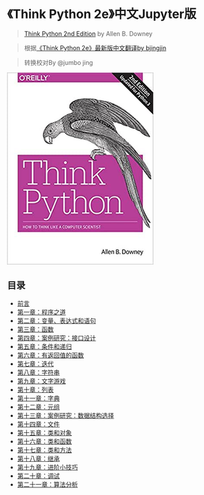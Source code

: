 # 《Think Python 2e》中文Jupyter版

> [Think Python 2nd Edition](https://github.com/AllenDowney/ThinkPython2) by Allen B. Downey

> 根据[《Think Python 2e》最新版中文翻译by bjingjin](https://github.com/bingjin/ThinkPython2-CN)

> 转换校对By @jumbo jing
<!-- #endregion -->

![](docs/figs/cover.jpg)


## 目录

* [前言](docs/00_preface.ipynb)
* [第一章：程序之道](docs/01_the_way_of_the_program.ipynb)
* [第二章：变量、表达式和语句](docs/02_variables_expressions_and_statements.ipynb)
* [第三章：函数](docs/03_functions.ipynb)
* [第四章：案例研究：接口设计](docs/04_case_study_interface_design.ipynb)
* [第五章：条件和递归](docs/05_conditionals_and_recursion.ipynb)
* [第六章：有返回值的函数](docs/06_fruitful_functions.ipynb)
* [第七章：迭代](docs/07_iteration.ipynb)
* [第八章：字符串](docs/08_strings.ipynb)
* [第九章：文字游戏](docs/09_case_study_word_play.ipynb)
* [第十章：列表](docs/10_lists.ipynb)
* [第十一章：字典](docs/11_dictionaries.ipynb)
* [第十二章：元组](docs/12_tuples.ipynb)
* [第十三章：案例研究：数据结构选择](docs/13_case_study_data_structure_selection.ipynb)
* [第十四章：文件](docs/14_files.ipynb)
* [第十五章：类和对象](docs/15_classes_and_objects.ipynb)
* [第十六章：类和函数](docs/16_classes_and_functions.ipynb)
* [第十七章：类和方法](docs/17_classes_and_methods.ipynb)
* [第十八章：继承](docs/18_inheritance.ipynb)
* [第十九章：进阶小技巧](docs/19_the_goodies.ipynb)
* [第二十章：调试](docs/20_debugging.ipynb)
* [第二十一章：算法分析](docs/21_analysis_of_algorithms.ipynb)

